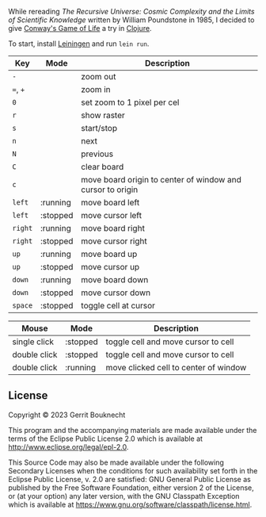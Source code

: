 While rereading _The Recursive Universe: Cosmic Complexity and the Limits of
Scientific Knowledge_ written by William Poundstone in 1985, I decided to give
[Conway's Game of Life](http://www.conwaylife.com/) a try
in [Clojure](https://clojure.org).

To start, install [Leiningen](https://leiningen.org) and run `lein run`.

| Key      | Mode     | Description                                                |
|----------|----------|------------------------------------------------------------|
| `-`      |          | zoom out                                                   |
| `=`, `+` |          | zoom in                                                    |
| `0`      |          | set zoom to 1 pixel per cel                                |
| `r`      |          | show raster                                                |
| `s`      |          | start/stop                                                 |
| `n`      |          | next                                                       |
| `N`      |          | previous                                                   |
| `C`      |          | clear board                                                |
| `c`      |          | move board origin to center of window and cursor to origin |
| `left`   | :running | move board left                                            |
| `left`   | :stopped | move cursor left                                           |
| `right`  | :running | move board right                                           |
| `right`  | :stopped | move cursor right                                          |
| `up`     | :running | move board up                                              |
| `up`     | :stopped | move cursor up                                             |
| `down`   | :running | move board down                                            |
| `down`   | :stopped | move cursor down                                           |
| `space`  | :stopped | toggle cell at cursor                                      |

| Mouse        | Mode     | Description                           |
|--------------|----------|---------------------------------------|
| single click | :stopped | toggle cell and move cursor to cell   |
| double click | :stopped | toggle cell and move cursor to cell   |
| double click | :running | move clicked cell to center of window |

## License

Copyright © 2023 Gerrit Bouknecht

This program and the accompanying materials are made available under the
terms of the Eclipse Public License 2.0 which is available at
http://www.eclipse.org/legal/epl-2.0.

This Source Code may also be made available under the following Secondary
Licenses when the conditions for such availability set forth in the Eclipse
Public License, v. 2.0 are satisfied: GNU General Public License as published by
the Free Software Foundation, either version 2 of the License, or (at your
option) any later version, with the GNU Classpath Exception which is available
at https://www.gnu.org/software/classpath/license.html.
